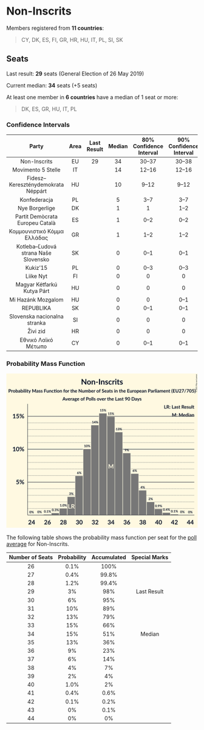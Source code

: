 # Non-Inscrits

Members registered from **11 countries**:

> CY, DK, ES, FI, GR, HR, HU, IT, PL, SI, SK

## Seats

Last result: **29** seats (General Election of 26 May 2019)

Current median: **34** seats (+5 seats)

At least one member in **6 countries** have a median of 1 seat or more:

> DK, ES, GR, HU, IT, PL

### Confidence Intervals

| Party | Area | Last Result | Median | 80% Confidence Interval | 90% Confidence Interval | 95% Confidence Interval | 99% Confidence Interval |
|:-----:|:----:|:-----------:|:------:|:-----------------------:|:-----------------------:|:-----------------------:|:-----------------------:|
| Non-Inscrits | EU | 29 | 34 | 30–37 | 30–38 | 29–39 | 27–41 |
| Movimento 5 Stelle | IT | | 14 | 12–16 | 12–16 | 12–17 | 11–18 |
| Fidesz–Kereszténydemokrata Néppárt | HU | | 10 | 9–12 | 9–12 | 9–12 | 9–12 |
| Konfederacja | PL | | 5 | 3–7 | 3–7 | 3–7 | 0–8 |
| Nye Borgerlige | DK | | 1 | 1 | 1–2 | 1–2 | 0–2 |
| Partit Demòcrata Europeu Català | ES | | 1 | 0–2 | 0–2 | 0–2 | 0–2 |
| Κομμουνιστικό Κόμμα Ελλάδας | GR | | 1 | 1–2 | 1–2 | 1–2 | 1–2 |
| Kotleba–Ľudová strana Naše Slovensko | SK | | 0 | 0–1 | 0–1 | 0–1 | 0–1 |
| Kukiz’15 | PL | | 0 | 0–3 | 0–3 | 0–4 | 0–4 |
| Liike Nyt | FI | | 0 | 0 | 0 | 0 | 0 |
| Magyar Kétfarkú Kutya Párt | HU | | 0 | 0 | 0 | 0 | 0 |
| Mi Hazánk Mozgalom | HU | | 0 | 0 | 0–1 | 0–1 | 0–1 |
| REPUBLIKA | SK | | 0 | 0–1 | 0–1 | 0–2 | 0–2 |
| Slovenska nacionalna stranka | SI | | 0 | 0 | 0 | 0 | 0 |
| Živi zid | HR | | 0 | 0 | 0 | 0–1 | 0–1 |
| Εθνικό Λαϊκό Μέτωπο | CY | | 0 | 0–1 | 0–1 | 0–1 | 0–1 |

### Probability Mass Function

![Graph with seats probability mass function not yet produced](average-2021-06-30-seats-pmf-non-inscrits.png "Seats Probability Mass Function")

The following table shows the probability mass function per seat for the [poll average](average-2021-06-30.html) for Non-Inscrits.

| Number of Seats | Probability | Accumulated | Special Marks |
|:---------------:|:-----------:|:-----------:|:-------------:|
| 26 | 0.1% | 100% |  |
| 27 | 0.4% | 99.8% |  |
| 28 | 1.2% | 99.4% |  |
| 29 | 3% | 98% | Last Result |
| 30 | 6% | 95% |  |
| 31 | 10% | 89% |  |
| 32 | 13% | 79% |  |
| 33 | 15% | 66% |  |
| 34 | 15% | 51% | Median |
| 35 | 13% | 36% |  |
| 36 | 9% | 23% |  |
| 37 | 6% | 14% |  |
| 38 | 4% | 7% |  |
| 39 | 2% | 4% |  |
| 40 | 1.0% | 2% |  |
| 41 | 0.4% | 0.6% |  |
| 42 | 0.1% | 0.2% |  |
| 43 | 0% | 0.1% |  |
| 44 | 0% | 0% |  |


